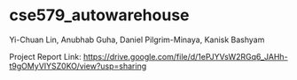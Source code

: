 # cse579_autowarehouse
Yi-Chuan Lin, Anubhab Guha, Daniel Pilgrim-Minaya, Kanisk Bashyam
 
 Project Report Link:
 https://drive.google.com/file/d/1ePJYVsW2RGq6_JAHh-t9gOMyVIYSZ0KO/view?usp=sharing
